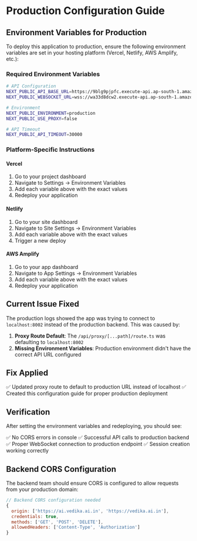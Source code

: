 # Production Configuration Guide

## Environment Variables for Production

To deploy this application to production, ensure the following environment variables are set in your hosting platform (Vercel, Netlify, AWS Amplify, etc.):

### Required Environment Variables

```bash
# API Configuration
NEXT_PUBLIC_API_BASE_URL=https://9blg9pjpfc.execute-api.ap-south-1.amazonaws.com/Prod
NEXT_PUBLIC_WEBSOCKET_URL=wss://wa33d8dcw2.execute-api.ap-south-1.amazonaws.com/prod

# Environment
NEXT_PUBLIC_ENVIRONMENT=production
NEXT_PUBLIC_USE_PROXY=false

# API Timeout
NEXT_PUBLIC_API_TIMEOUT=30000
```

### Platform-Specific Instructions

#### Vercel
1. Go to your project dashboard
2. Navigate to Settings → Environment Variables
3. Add each variable above with the exact values
4. Redeploy your application

#### Netlify
1. Go to your site dashboard
2. Navigate to Site Settings → Environment Variables
3. Add each variable above with the exact values
4. Trigger a new deploy

#### AWS Amplify
1. Go to your app dashboard
2. Navigate to App Settings → Environment Variables
3. Add each variable above with the exact values
4. Redeploy your application

## Current Issue Fixed

The production logs showed the app was trying to connect to `localhost:8002` instead of the production backend. This was caused by:

1. **Proxy Route Default**: The `/api/proxy/[...path]/route.ts` was defaulting to `localhost:8002`
2. **Missing Environment Variables**: Production environment didn't have the correct API URL configured

## Fix Applied

✅ Updated proxy route to default to production URL instead of localhost
✅ Created this configuration guide for proper production deployment

## Verification

After setting the environment variables and redeploying, you should see:

✅ No CORS errors in console
✅ Successful API calls to production backend
✅ Proper WebSocket connection to production endpoint
✅ Session creation working correctly

## Backend CORS Configuration

The backend team should ensure CORS is configured to allow requests from your production domain:

```javascript
// Backend CORS configuration needed
{
  origin: ['https://ai.vedika.ai.in', 'https://vedika.ai.in'],
  credentials: true,
  methods: ['GET', 'POST', 'DELETE'],
  allowedHeaders: ['Content-Type', 'Authorization']
}
```
